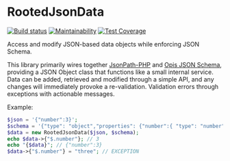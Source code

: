 # RootedJsonData

[![Build status](https://circleci.com/gh/GetDKAN/RootedJsonData.svg?style=svg)](https://app.circleci.com/pipelines/github/GetDKAN/RootedJsonData?branch=master) [![Maintainability](https://api.codeclimate.com/v1/badges/0b3a46899cbf9f2c9343/maintainability)](https://codeclimate.com/github/GetDKAN/RootedJsonData/maintainability) [![Test Coverage](https://api.codeclimate.com/v1/badges/0b3a46899cbf9f2c9343/test_coverage)](https://codeclimate.com/github/GetDKAN/RootedJsonData/test_coverage)

Access and modify JSON-based data objects while enforcing JSON Schema.

This library primarily wires together [JsonPath-PHP](https://github.com/Galbar/JsonPath-PHP/) and [Opis JSON Schema](https://github.com/opis/json-schema), providing a JSON Object class that functions like a small internal service. Data can be added, retrieved and modified through a simple API, and any changes will immediately provoke a re-validation. Validation errors through exceptions with actionable messages.

Example:

```php
$json = '{"number":3}';
$schema = '{"type": "object","properties": {"number":{ "type": "number" }}}';
$data = new RootedJsonData($json, $schema);
echo $data->{"$.number"}; // 3
echo "{$data}"; // {"number":3}
$data->{"$.number"} = "three"; // EXCEPTION
```